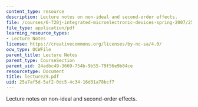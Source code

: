 ```yaml
---
content_type: resource
description: Lecture notes on non-ideal and second-order effects.
file: /courses/6-720j-integrated-microelectronic-devices-spring-2007/25a7af5d5af20dc54c3416d31a78bcf7_lecture29.pdf
file_type: application/pdf
learning_resource_types:
- Lecture Notes
license: https://creativecommons.org/licenses/by-nc-sa/4.0/
ocw_type: OCWFile
parent_title: Lecture Notes
parent_type: CourseSection
parent_uid: 24adbc49-3669-754b-9b55-79f56e9b84ce
resourcetype: Document
title: lecture29.pdf
uid: 25a7af5d-5af2-0dc5-4c34-16d31a78bcf7
---
```

Lecture notes on non-ideal and second-order effects.